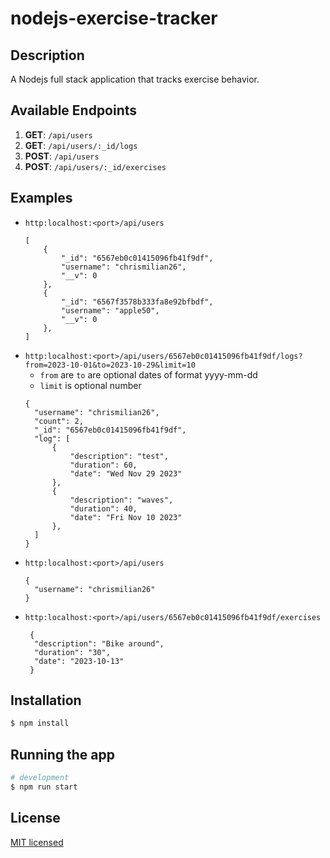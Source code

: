 # nodejs-exercise-tracker

## Description

A Nodejs full stack application that tracks exercise behavior.

## Available Endpoints

1. **GET**: `/api/users`
2. **GET**: `/api/users/:_id/logs`
3. **POST**: `/api/users`
4. **POST**: `/api/users/:_id/exercises`

## Examples
- `http:localhost:<port>/api/users`
  ```
  [
      {
          "_id": "6567eb0c01415096fb41f9df",
          "username": "chrismilian26",
          "__v": 0
      },
      {
          "_id": "6567f3578b333fa8e92bfbdf",
          "username": "apple50",
          "__v": 0
      },
  ]
  ```
- `http:localhost:<port>/api/users/6567eb0c01415096fb41f9df/logs?from=2023-10-01&to=2023-10-29&limit=10`
  - `from` are `to` are optional dates of format yyyy-mm-dd
  - `limit` is optional number
  ```
  {
    "username": "chrismilian26",
    "count": 2,
    "_id": "6567eb0c01415096fb41f9df",
    "log": [
        {
            "description": "test",
            "duration": 60,
            "date": "Wed Nov 29 2023"
        },
        {
            "description": "waves",
            "duration": 40,
            "date": "Fri Nov 10 2023"
        },
    ]
  }
  ```
- `http:localhost:<port>/api/users`
  ```
  {
    "username": "chrismilian26"
  }
  ```
- `http:localhost:<port>/api/users/6567eb0c01415096fb41f9df/exercises`
  ```
   {
    "description": "Bike around",
    "duration": "30",
    "date": "2023-10-13"
   }
  ```

## Installation

```bash
$ npm install
```

## Running the app

```bash
# development
$ npm run start
```

## License
[MIT licensed](LICENSE)
